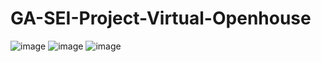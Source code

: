 # GA-SEI-Project-Virtual-Openhouse

![image](https://user-images.githubusercontent.com/78834981/121824712-4294ef80-cc7c-11eb-80c2-29b86f89a637.png)
![image](https://user-images.githubusercontent.com/78834981/121824779-a5868680-cc7c-11eb-8749-a247ea7f874a.png)
![image](https://user-images.githubusercontent.com/78834981/121824813-d1097100-cc7c-11eb-8ae3-b9e8d0e581b6.png)

